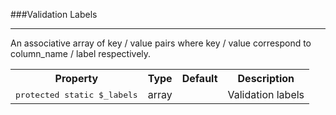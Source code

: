 ###Validation Labels

----------

An associative array of key / value pairs where key / value correspond to column_name / label respectively.

<table>
	<tr>
		<th>Property</th>
		<th>Type</th>
		<th>Default</th>
		<th>Description</th>
	</tr>
	<tr>
		<td><kbd>protected static $_labels</kbd></td>
		<td>array</td>
		<td></td>
		<td>Validation labels</td>
	</tr>
</table>
